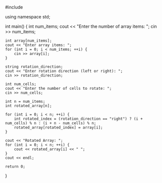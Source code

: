 #include <iostream>

using namespace std;

int main() {
    int num_items;
    cout << "Enter the number of array items: ";
    cin >> num_items;

    int array[num_items];
    cout << "Enter array items: ";
    for (int i = 0; i < num_items; ++i) {
        cin >> array[i];
    }

    string rotation_direction;
    cout << "Enter rotation direction (left or right): ";
    cin >> rotation_direction;

    int num_cells;
    cout << "Enter the number of cells to rotate: ";
    cin >> num_cells;

    int n = num_items;
    int rotated_array[n];

    for (int i = 0; i < n; ++i) {
        int rotated_index = (rotation_direction == "right") ? (i + num_cells) % n : (i + n - num_cells) % n;
        rotated_array[rotated_index] = array[i];
    }

    cout << "Rotated Array: ";
    for (int i = 0; i < n; ++i) {
        cout << rotated_array[i] << " ";
    }
    cout << endl;

    return 0;
}
    
    
